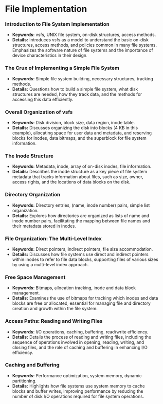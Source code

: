# File Implementation

### Introduction to File System Implementation
- **Keywords:** vsfs, UNIX file system, on-disk structures, access methods.
- **Details:** Introduces vsfs as a model to understand the basic on-disk structures, access methods, and policies common in many file systems. Emphasizes the software nature of file systems and the importance of device characteristics in their design.

### The Crux of Implementing a Simple File System
- **Keywords:** Simple file system building, necessary structures, tracking methods.
- **Details:** Questions how to build a simple file system, what disk structures are needed, how they track data, and the methods for accessing this data efficiently.

### Overall Organization of vsfs
- **Keywords:** Disk division, block size, data region, inode table.
- **Details:** Discusses organizing the disk into blocks (4 KB in this example), allocating space for user data and metadata, and reserving blocks for inodes, data bitmaps, and the superblock for file system information.

### The Inode Structure
- **Keywords:** Metadata, inode, array of on-disk inodes, file information.
- **Details:** Describes the inode structure as a key piece of file system metadata that tracks information about files, such as size, owner, access rights, and the locations of data blocks on the disk.

### Directory Organization
- **Keywords:** Directory entries, (name, inode number) pairs, simple list organization.
- **Details:** Explores how directories are organized as lists of name and inode number pairs, facilitating the mapping between file names and their metadata stored in inodes.

### File Organization: The Multi-Level Index
- **Keywords:** Direct pointers, indirect pointers, file size accommodation.
- **Details:** Discusses how file systems use direct and indirect pointers within inodes to refer to file data blocks, supporting files of various sizes by using a multi-level index approach.

### Free Space Management
- **Keywords:** Bitmaps, allocation tracking, inode and data block management.
- **Details:** Examines the use of bitmaps for tracking which inodes and data blocks are free or allocated, essential for managing file and directory creation and growth within the file system.

### Access Paths: Reading and Writing Files
- **Keywords:** I/O operations, caching, buffering, read/write efficiency.
- **Details:** Details the process of reading and writing files, including the sequence of operations involved in opening, reading, writing, and closing files, and the role of caching and buffering in enhancing I/O efficiency.

### Caching and Buffering
- **Keywords:** Performance optimization, system memory, dynamic partitioning.
- **Details:** Highlights how file systems use system memory to cache blocks and buffer writes, improving performance by reducing the number of disk I/O operations required for file system operations.
